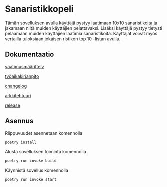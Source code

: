 # Sanaristikkopeli
Tämän sovelluksen avulla käyttäjä pystyy laatimaan 10x10 sanaristikoita ja jakamaan niitä muiden käyttäjien pelattavaksi. Lisäksi käyttäjä pystyy tietysti pelaamaan muiden käyttäjien laatimia sanaristikoita. Käyttäjät voivat myös vertailla tuloksiaan jokaisen ristikon top 10 -listan avulla.

## Dokumentaatio

[vaatimusmäärittely](https://github.com/PaavoAhola/ot-harjoitustyo/blob/master/dokumentaatio/vaatimusmaarittely.md)

[työaikakirjanpito](https://github.com/PaavoAhola/ot-harjoitustyo/blob/master/dokumentaatio/tyoaikakirjanpito.md)

[changelog](https://github.com/PaavoAhola/ot-harjoitustyo/blob/master/dokumentaatio/changelog.md)

[arkkitehtuuri](https://github.com/PaavoAhola/ot-harjoitustyo/blob/master/dokumentaatio/arkkitehtuuri.md)

[release](https://github.com/PaavoAhola/ot-harjoitustyo/releases/tag/viikko5)

## Asennus

Riippuvuudet asennetaan komennolla
```bash
poetry install
```

Alusta sovelluksen toiminta komennolla
```bash
poetry run invoke build
```

Käynnistä sovellus komennolla
```bash
poetry run invoke start
```
